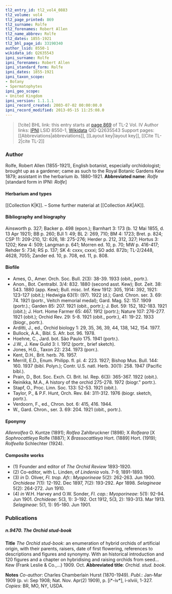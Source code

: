 ```yaml
---
tl2_entry_id: tl2_vol4_0883
tl2_volume: vol4
tl2_page_printed: 869
tl2_surname: Rolfe
tl2_forenames: Robert Allen
tl2_name_abbrev: Rolfe
tl2_dates: 1855-1921
tl2_bhl_page_id: 33190340
author_lsid: 8550-1
wikidata_id: Q2635543
ipni_surname: Rolfe
ipni_forenames: Robert Allen
ipni_standard_form: Rolfe
ipni_dates: 1855-1921
ipni_taxon_scope: 
- Botany
- Spermatophytes
ipni_geo_scope: 
- United Kingdom
ipni_version: 1.1.1.1
ipni_record_created: 2003-07-02 00:00:00.0
ipni_record_modified: 2013-05-15 11:25:08.0
---
```


> [!cite] BHL link: this entry starts at [page 869](https://www.biodiversitylibrary.org/page/33190340) of TL-2 Vol. IV
> Author links: [IPNI](https://www.ipni.org/a/8550-1) LSID 8550-1, [Wikidata](https://www.wikidata.org/wiki/Q2635543) QID Q2635543
> Support pages: [[Abbreviations|abbreviations]], [[Layout key|layout key]], [[Cite TL-2|cite TL-2]]

### Author

Rolfe, Robert Allen (1855-1921), English botanist, especially orchidologist; brought up as a gardener; came as such to the Royal Botanic Gardens Kew 1879; assistant in the herbarium ib. 1880-1921. 
**Abbreviated name**: *Rolfe* \[standard form in IPNI: *Rolfe*\]

#### Herbarium and types

[[Collection K|K]]. – Some further material at [[Collection AK|AK]].

#### Bibliography and biography

Ainsworth p. 327; Backer p. 498 (epon.); Barnhart 3: 173 (b. 12 Mai 1855, d. 13 Apr 1921); BB p. 260; BJI 1: 49; BL 2: 269, 710; BM 4: 1723; Bret. p. 824; CSP 11: 209-210, 12: 626, 18: 275-276; Herder p. 212, 312, 327; Hortus 3: 1202; Kew 4: 509; Langman p. 641; Morren ed. 10, p. 70; MW p. 416-417; Rehder 5: 734; RS p. 137; SK 4: cxxv, cxxxi; SO add. 872b; TL-2/2448, 4628, 7055; Zander ed. 10, p. 708, ed. 11, p. 808.

#### Biofile

- Ames, O., Amer. Orch. Soc. Bull. 2(3): 38-39. 1933 (obit., portr.).
- Anon., Bot. Centralbl. 3/4: 832. 1880 (second asst. Kew); Bot. Zeit. 38: 543. 1880 (app. Kew); Bull. misc. Inf. Kew 1912: 305, 1914: 392, 1921: 123-127 (obit.); Hedwigia 63(1): (97). 1922 (d.); Gard. Chron. ser. 3. 69: 74. 1921 (portr., Veitch memorial medal); Gard. Mag. 52: 157. 1909 (portr.).; Garden 85: 207. 1921 (obit., portr.); J. Bot. 59: 152, 182-183. 1921 (obit.); J. Hort. Home Farmer 65: 467. 1912 (portr.); Nature 107: 276-277. 1921 (obit.); Orchid Rev. 29: 5-8. 1921 (obit., portr.), 41: 19-22. 1933 (biogr., portr.).
- Arditti, J., ed., Orchid biology 1: 29, 35, 36, 39, 44, 138, 142, 154. 1977.
- Bullock, A.A., Bibl. S. Afr. bot. 96. 1978.
- Hoehne, C., Jard. bot. São Paulo 175. 1941 (portr.).
- J.W., J. Kew Guild 3: I. 1912 (portr., brief sketch).
- Jones, H.G., Taxon 22: 234. 1973 (porr.).
- Kent, D.H., Brit. herb. 76. 1957.
- Merrill, E.D., Enum. Philipp. fl. pl. 4: 223. 1927; Bishop Mus. Bull. 144: 160. 1937 (bibl. Polyn.); Contr. U.S. natl. Herb. 30(1): 258. 1947 (Pacific bibl.).
- Prain, D., Bot. Soc. Exch. Cl. Brit. Isl. Rep. 6(3): 365-367. 1922 (obit.).
- Reinikka, M.A., A history of the orchid 275-278. 1972 (biogr." portr.).
- Stapf, O., Proc. Linn. Soc. 133: 52-53. 1921 (obit.).
- Taylor, P., & P.F. Hunt, Orch. Rev. 84: 311-312. 1976 (biogr. sketch, portr.).
- Verdoorn, F., ed., Chron. bot. 6: 415, 416. 1944.
- W., Gard. Chron., ser. 3. 69: 204. 1921 (obit., portr.).

#### Eponymy

*Allenrolfea* O. Kuntze (1891); *Rolfea* Zahlbruckner (1898); X *Rolfeara* \[X *Sophrocattleya* Rolfe (1887); X *Brassocattleya* Hort. (1889\] Hort. (1919); *Rolfeella* Schlechter (1924).

#### Composite works

- (1) Founder and editor of *The Orchid Review* 1893-1920.
- (2) Co-editor, with L. Linden, of *Lindenia* vols. 7-9, 1891-1893.
- (3) *in* D. Oliver, *Fl. trop. Afr.*:
*Myoporineae* 5(2): 262-263. Jun 1900.
*Orchideae* 7(1): 12-192. Dec 1897, 7(2): 193-292. Apr 1898.
*Selagineae* 5(2): 264-272. Jun 1910.
- (4) *in* W.H. Harvey and O.W. Sonder, *Fl. cap.*:
*Myoporineae*: 5(1): 92-94. Jun 1901.
*Orchideae*: 5(3, 1): 3-192. Oct 1912, 5(3, 2): 193-313. Mar 1913.
*Selagineae*: 5(1, 1): 95-180. Jun 1901.

### Publications

##### n.9470. The Orchid stud-book

**Title**
*The Orchid stud-book*: an enumeration of hybrid orchids of artificial origin, with their parents, raisers, date of first flowering, references to descriptions and figures and synonymy. With an historical introduction and 120 figures and a chapter on hybridising and raising orchids from seed... Kew (Frank Leslie & Co.,...) 1909. Oct.
**Abbreviated title**: *Orchid. stud. book*.

**Notes**
*Co-author*: Charles Chamberlain Hurst (1870-1949).
*Publ*.: Jan-Mar 1909 (p. vi: Sep 1908; Nat. Nov. Apr(2) 1909), p. \[i\*-iv\*\], i-xlviii, 1-327. *Copies*: BR, MO, NY, USDA.

